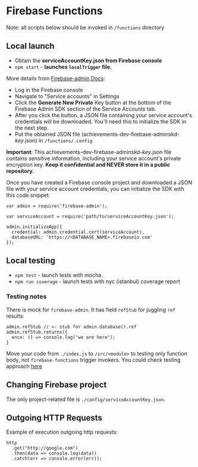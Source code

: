 # Firebase Functions

Note: all scripts below should be invoked in `/functions` directory

## Local launch

 * Obtain the **serviceAccountKey.json from Firebase console**
 * `npm start` - **launches `localTrigger` file.**
 
 More details from [Firebase-admin Docs](https://firebase.google.com/docs/admin/setup):
 - Log in the Firebase console
 - Navigate to "Service accounts" in Settings
 - Click the **Generate New Private** Key button at the bottom of the Firebase Admin SDK section of the Service Accounts tab.
 - After you click the button, a JSON file containing your service account's credentials will be downloaded. You'll need this to initialize the SDK in the next step.
 - Put the obtained JSON file (achievements-dev-firebase-adminskd-*key*.json) in `/functions/.config`
  
**Important**: This achievements-dev-firebase-adminskd-*key*.json file contains sensitive information, including your service account's private encryption key. **Keep it confidential and NEVER store it in a public repository.**

Once you have created a Firebase console project and downloaded a JSON file with your service account credentials, you can initialize the SDK with this code snippet:

```
var admin = require('firebase-admin');

var serviceAccount = require('path/to/serviceAccountKey.json');

admin.initializeApp({
  credential: admin.credential.cert(serviceAccount),
  databaseURL: 'https://<DATABASE_NAME>.firebaseio.com'
});
```
  

## Local testing
 * `npm test` - launch tests with mocha.
 * `npm run coverage` - launch tests with nyc (istanbul) coverage report

### Testing notes
There is mock for `firebase-admin`. It has field `refStub` for juggling `ref` results:
```
admin.refStub // <- stub for admin.database().ref
admin.refStub.returns({
  once: () => console.log("we are here");
}
```
Move your code from `./index.js` to `/src/<module>` to testing only function body, not `firebase-functions` trigger invokers.
You could check testing approach [here](src/__tests__/updateProfile.test.js)


## Changing Firebase project
The only project-related file is `./config/serviceAccountKey.json`.

## Outgoing HTTP Requests
Example of execution outgoing http requests:
```
http
  .get("http://google.com")
  .then(data => console.log(data))
  .catch(err => console.error(err));
```
